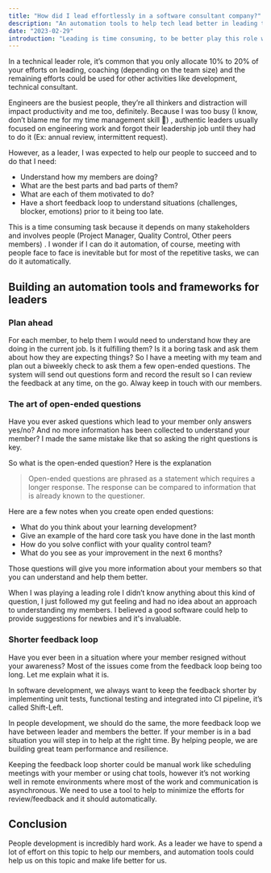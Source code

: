 ```yaml
---
title: "How did I lead effortlessly in a software consultant company?"
description: "An automation tools to help tech lead better in leading their people succeed"
date: "2023-02-29"
introduction: "Leading is time consuming, to be better play this role we will need to invest time and efforts for it. An automation tools for leader is critical for succeed leading."
---
```


In a technical leader role, it’s common that you only allocate 10% to 20% of your efforts on leading, coaching (depending on the team size) and the remaining efforts could be used for other activities like development, technical consultant. 

Engineers are the busiest people, they’re all thinkers and distraction will impact productivity and me too, definitely.  Because I was too busy (I know, don’t blame me for my time management skill 🙂) , authentic leaders usually focused on engineering work and forgot their leadership job until they had to do it (Ex: annual review, intermittent request).

However, as a leader, I was expected to help our people to succeed and to do that I need:  

* Understand how my members are doing?
* What are the best parts and bad parts of them?
* What are each of them motivated to do?
* Have a short feedback loop to understand situations (challenges, blocker, emotions) prior to it being too late.  

This is a time consuming task because it depends on many stakeholders and involves people (Project Manager, Quality Control, Other peers members) . I wonder if I can do it automation, of course, meeting with people face to face is inevitable but for most of the repetitive tasks, we can do it automatically.

## Building an automation tools and frameworks for leaders
### Plan ahead
For each member, to help them I would need to understand how they are doing in the current job. Is it fulfilling them? Is it a boring task and ask them about how they are expecting things?
So I have a meeting with my team and plan out a biweekly check to ask them a few open-ended questions. The system will send out questions form and record the result so I can review the feedback at any time, on the go. Alway keep in touch with our members.

### The art of open-ended questions
Have you ever asked questions which lead to your member only answers yes/no? And no more information has been collected to understand your member? I made the same mistake like that so asking the right questions is key. 

So what is the open-ended question? Here is the explanation  

> Open-ended questions are phrased as a statement which requires a longer response. The response can be compared to information that is already known to the questioner.  

Here are a few notes when you create open ended questions:  
* What do you think about your learning development?
* Give an example of the hard core task you have done in the last month
* How do you solve conflict with your quality control team?
* What do you see as your improvement in the next 6 months?

Those questions will give you more information about your members so that you can understand and help them better.

When I was playing a leading role I didn’t know anything about this kind of question, I just followed my gut feeling and had no idea about an approach to understanding my members. I believed a good software could help to provide suggestions for newbies and it's invaluable.

### Shorter feedback loop
Have you ever been in a situation where your member resigned without your awareness? Most of the issues come from the feedback loop being too long. Let me explain what it is.

In software development, we always want to keep the feedback shorter by implementing unit tests, functional testing and integrated into CI pipeline, it’s called Shift-Left.  

In people development, we should do the same, the more feedback loop we have between leader and members the better. If your member is in a bad situation you will step in to help at the right time. By helping people, we are building great team performance and resilience.

Keeping the feedback loop shorter could be manual work like scheduling meetings with your member or using chat tools, however it’s not working well in remote environments where most of the work and communication is asynchronous. We need to use a tool to help to minimize the efforts for review/feedback and it should automatically.

## Conclusion
People development is incredibly hard work. As a leader we have to spend a lot of effort on this topic to help our members, and automation tools could help us on this topic and make life better for us.
